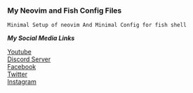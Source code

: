 ### **My Neovim and Fish Config Files**

`Minimal Setup of neovim
And Minimal Config for fish shell`

***My Social Media Links***

[Youtube](https://www.youtube.com/channel/UCbX1H5g4fJl42VakdlaebjA)
<br>
[Discord Server](https://discord.com)
<br>
[Facebook](https://facebook.com)
<br>
[Twitter]()
<br>
[Instagram]()

